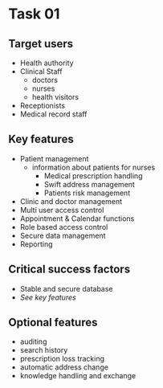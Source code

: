 # Task 01

## Target users

- Health authority
- Clinical Staff
	- doctors
	- nurses
	- health visitors
- Receptionists
- Medical record staff


## Key features

- Patient management
	- information about patients for nurses
		- Medical prescription handling
		- Swift address management
		- Patients risk management
- Clinic and doctor management
- Multi user access control
- Appointment & Calendar functions
- Role based access control
- Secure data management
- Reporting

	
## Critical success factors

- Stable and secure database
- _See key features_ 

## Optional features

- auditing
- search history
- prescription loss tracking
- automatic address change
- knowledge handling and exchange

